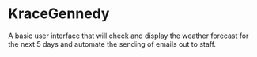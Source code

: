 # KraceGennedy

A basic user interface that will check and display the weather forecast for the next 5 days and automate the sending of emails out to staff.